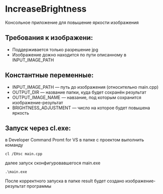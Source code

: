 # IncreaseBrightness
Консольное приложение для повышение яркости изображения

## Требования к изображени:
- Поддерживается только разрешение jpg
- Изображение дожно находится по пути описанному в INPUT_IMAGE_PATH

## Константные переменные:
- INPUT_IMAGE_PATH — путь до изображения (относительно main.cpp)
- OUTPUT_DIR — название папки, куда будет сохранён результат 
- OUTPUT_IMAGE_NAME — навзание, под которым сохранится изображение-результат
- BRIGHTNESS_ADJUSTMENT — число на которое будет повышена яркость

## Запуск через cl.exe:
в Developer Command Promt for VS в папке с проектом выполнить команду
  
`cl /EHsc main.cpp`  
  
далее запуск сконфигуровавшегося main.exe  
  
`.\main.exe`  
  
После корректного запуска в папке result будет создано изображение-результат программы
